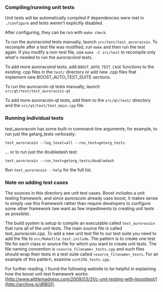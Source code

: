### Compiling/running unit tests

Unit tests will be automatically compiled if dependencies were met in `./configure`
and tests weren't explicitly disabled.

After configuring, they can be run with `make check`.

To run the auroracoind tests manually, launch `src/test/test_auroracoin`. To recompile
after a test file was modified, run `make` and then run the test again. If you
modify a non-test file, use `make -C src/test` to recompile only what's needed
to run the auroracoind tests.

To add more auroracoind tests, add `BOOST_AUTO_TEST_CASE` functions to the existing
.cpp files in the `test/` directory or add new .cpp files that
implement new BOOST_AUTO_TEST_SUITE sections.

To run the auroracoin-qt tests manually, launch `src/qt/test/test_auroracoin-qt`

To add more auroracoin-qt tests, add them to the `src/qt/test/` directory and
the `src/qt/test/test_main.cpp` file.

### Running individual tests

test_auroracoin has some built-in command-line arguments; for
example, to run just the getarg_tests verbosely:

    test_auroracoin --log_level=all --run_test=getarg_tests

... or to run just the doubledash test:

    test_auroracoin --run_test=getarg_tests/doubledash

Run `test_auroracoin --help` for the full list.

### Note on adding test cases

The sources in this directory are unit test cases.  Boost includes a
unit testing framework, and since auroracoin already uses boost, it makes
sense to simply use this framework rather than require developers to
configure some other framework (we want as few impediments to creating
unit tests as possible).

The build system is setup to compile an executable called `test_auroracoin`
that runs all of the unit tests.  The main source file is called
test_auroracoin.cpp. To add a new unit test file to our test suite you need
to add the file to `src/Makefile.test.include`. The pattern is to create
one test file for each class or source file for which you want to create
unit tests.  The file naming convention is `<source_filename>_tests.cpp`
and such files should wrap their tests in a test suite
called `<source_filename>_tests`. For an example of this pattern,
examine `uint256_tests.cpp`.

For further reading, I found the following website to be helpful in
explaining how the boost unit test framework works:
[http://www.alittlemadness.com/2009/03/31/c-unit-testing-with-boosttest/](http://archive.is/dRBGf).
